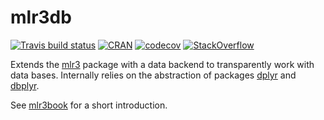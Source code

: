 # mlr3db

[![Travis build status](https://travis-ci.org/mlr-org/mlr3db.svg?branch=master)](https://travis-ci.org/mlr-org/mlr3db)
[![CRAN](https://www.r-pkg.org/badges/version/mlr3db)](https://cran.r-project.org/package=mlr3db)
[![codecov](https://codecov.io/gh/mlr-org/mlr3db/branch/master/graph/badge.svg)](https://codecov.io/gh/mlr-org/mlr3db)
[![StackOverflow](https://img.shields.io/badge/stackoverflow-mlr3-orange.svg)](https://stackoverflow.com/questions/tagged/mlr3)

Extends the [mlr3](https://mlr3.mlr-org.com/) package with a data backend to transparently work with data bases.
Internally relies on the abstraction of packages [dplyr](https://dplyr.tidyverse.org/) and [dbplyr](https://dbplyr.tidyverse.org/).

See [mlr3book](https://mlr3book.mlr-org.com) for a short introduction.

